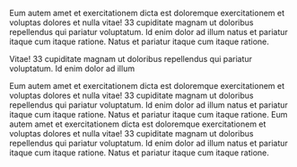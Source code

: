 Eum autem amet et exercitationem dicta est doloremque exercitationem et voluptas dolores et nulla vitae! 33 cupiditate magnam ut doloribus repellendus qui pariatur voluptatum. Id enim dolor ad illum natus et pariatur itaque cum itaque ratione.
Natus et pariatur itaque cum itaque ratione.

Vitae! 33 cupiditate magnam ut doloribus repellendus qui pariatur voluptatum. Id enim dolor ad illum 

Eum autem amet et exercitationem dicta est doloremque exercitationem et voluptas dolores et nulla vitae! 33 cupiditate magnam ut doloribus repellendus qui pariatur voluptatum. Id enim dolor ad illum natus et pariatur itaque cum itaque ratione.
Natus et pariatur itaque cum itaque ratione.
Eum autem amet et exercitationem dicta est doloremque exercitationem et voluptas dolores et nulla vitae! 33 cupiditate magnam ut doloribus repellendus qui pariatur voluptatum. Id enim dolor ad illum natus et pariatur itaque cum itaque ratione.
Natus et pariatur itaque cum itaque ratione.